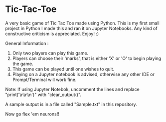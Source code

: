 # Tic-Tac-Toe
A very basic game of Tic Tac Toe made using Python. This is my first small project in Python I made this and ran it on Jupyter Notebooks. Any kind of constructive criticism is appreciated. Enjoy! :)

General Information :
1. Only two players can play this game.
2. Players can choose their 'marks', that is either 'X' or 'O' to begin playing the game.
3. This game can be played until one wishes to quit.
4. Playing on a Jupyter notebook is advised, otherwise any other IDE or Prompt/Terminal will work fine.

Note: If using Jupyter Notebok, uncomment the lines and replace "print('\n\n\n')" with "clear_output()".

A sample output is in a file called "Sample.txt" in this repository.

Now go flex 'em neurons!!
 
